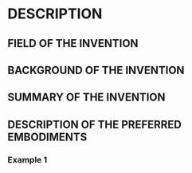 # DESCRIPTION

## FIELD OF THE INVENTION

## BACKGROUND OF THE INVENTION

## SUMMARY OF THE INVENTION

## DESCRIPTION OF THE PREFERRED EMBODIMENTS

### Example 1

